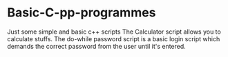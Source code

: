 # Basic-C-pp-programmes
Just some simple and basic c++ scripts
The Calculator script allows you to calculate stuffs.
The do-while password script is a basic login script which demands the correct password from the user until it's entered.
